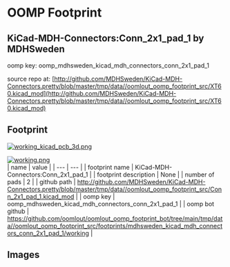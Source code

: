 # OOMP Footprint  
## KiCad-MDH-Connectors:Conn_2x1_pad_1  by MDHSweden  
  
oomp key: oomp_mdhsweden_kicad_mdh_connectors_conn_2x1_pad_1  
  
source repo at: [http://github.com/MDHSweden/KiCad-MDH-Connectors.pretty/blob/master/tmp/data//oomlout_oomp_footprint_src/XT60.kicad_mod](http://github.com/MDHSweden/KiCad-MDH-Connectors.pretty/blob/master/tmp/data//oomlout_oomp_footprint_src/XT60.kicad_mod)  
## Footprint  
  
[![working_kicad_pcb_3d.png](working_kicad_pcb_3d_600.png)](working_kicad_pcb_3d.png)  
  
[![working.png](working_600.png)](working.png)  
| name | value | 
| --- | --- | 
| footprint name | KiCad-MDH-Connectors:Conn_2x1_pad_1 | 
| footprint description | None | 
| number of pads | 2 | 
| github path | http://github.com/MDHSweden/KiCad-MDH-Connectors.pretty/blob/master/tmp/data//oomlout_oomp_footprint_src/Conn_2x1_pad_1.kicad_mod | 
| oomp key | oomp_mdhsweden_kicad_mdh_connectors_conn_2x1_pad_1 | 
| oomp bot github | https://github.com/oomlout/oomlout_oomp_footprint_bot/tree/main/tmp/data//oomlout_oomp_footprint_src/footprints/mdhsweden_kicad_mdh_connectors_conn_2x1_pad_1/working | 
## Images  
